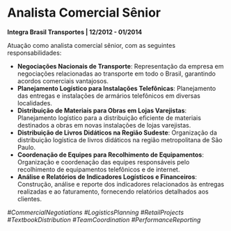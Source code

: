 # Analista Comercial Sênior

**Integra Brasil Transportes | 12/2012 - 01/2014**

Atuação como analista comercial sênior, com as seguintes responsabilidades:

- **Negociações Nacionais de Transporte**: Representação da empresa em negociações relacionadas ao transporte em todo o Brasil, garantindo acordos comerciais vantajosos.
- **Planejamento Logístico para Instalações Telefônicas**: Planejamento das entregas e instalações de armários telefônicos em diversas localidades.
- **Distribuição de Materiais para Obras em Lojas Varejistas**: Planejamento logístico para a distribuição eficiente de materiais destinados a obras em novas instalações de lojas varejistas.
- **Distribuição de Livros Didáticos na Região Sudeste**: Organização da distribuição logística de livros didáticos na região metropolitana de São Paulo.
- **Coordenação de Equipes para Recolhimento de Equipamentos**: Organização e coordenação das equipes responsáveis pelo recolhimento de equipamentos telefônicos e de internet.
- **Análise e Relatórios de Indicadores Logísticos e Financeiros**: Construção, análise e reporte dos indicadores relacionados às entregas realizadas e ao faturamento, fornecendo relatórios detalhados aos clientes.

*#CommercialNegotiations #LogisticsPlanning #RetailProjects #TextbookDistribution #TeamCoordination #PerformanceReporting*

